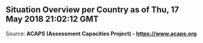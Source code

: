 ## Situation Overview per Country as of Thu, 17 May 2018 21:02:12 GMT

Source: **ACAPS (Assessment Capacities Project) - https://www.acaps.org**